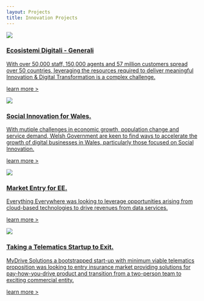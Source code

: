 ```yaml
---
layout: Projects
title: Innovation Projects
---
```

<section class="p-4">
    <div class="flex flex-wrap">
        <!--project start-->
        <a href="/projects/generali-edge.html" class="block bg-white md:max-w-xs md:mx-4 p-4 my-4 mb-8 shadow-green border-2 border-green text-blue no-underline hover:bg-green-lightest hover:border-green-darker">
            <div class="bg-green -m-4 p-4 text-center">
                <img src="/logos/generali.svg" class=" h-32 mx-auto">
            </div>
            <div class="mt-8">
                <h3 class=" font-serif font-semibold text-2xl py-2 leading-tight">Ecosistemi Digitali - Generali</h3>
                <p class="pb-2">With over 50,000 staff, 150,000 agents and 57 million customers spread over 50
                    countries, leveraging the resources required to deliver meaningful Innovation & Digital
                    Transformation is a complex challenge.</p>
                <p class="underline italic pt-4">learn more ></p>
            </div>
        </a>
        <!--project end-->
        <!--project start-->
        <a href="/projects/welsh-government-zealous.html" class="block bg-white md:max-w-xs md:mx-4 p-4 my-4 mb-8 shadow-green border-2 border-green text-blue no-underline hover:bg-green-lightest hover:border-green-darker">
            <div class="bg-green -m-4 p-4 text-center">
                <img src="/logos/welshgovt.svg" class=" h-32 mx-auto">
            </div>
            <div class="mt-8">
                <h3 class=" font-serif font-semibold text-2xl py-2 leading-tight">Social Innovation for Wales.</h3>
                <p class="pb-2">With mutiple challenges in economic growth, population change and service demand, Welsh
                    Government are keen to find ways to accelerate the growth of digital businesses in Wales,
                    particularly those focused on Social Innovation.</p>
                <p class="underline italic pt-4">learn more ></p>
            </div>
        </a>
        <!--project end-->
        <!--project start-->
        <a href="/projects/ee-market-entry.html" class="block bg-white md:max-w-xs md:mx-4 p-4 my-4 mb-8 shadow-green border-2 border-green text-blue no-underline hover:bg-green-lightest hover:border-green-darker">
            <div class="bg-green -m-4 p-4 text-center">
                <img src="/logos/ee.svg" class="h-32 mx-auto">
            </div>
            <div class="mt-8">
                <h3 class=" font-serif font-semibold text-2xl py-2 leading-tight">Market Entry for EE.</h3>
                <p class="pb-2">Everything Everywhere was looking to leverage opportunities arising from cloud-based
                    technologies to drive revenues from data services.</p>
                <p class="underline italic pt-4">learn more ></p>
            </div>
        </a>
        <!--project end-->
        <!--project start-->
        <a href="/projects/mydrive-exit.html" class="block bg-white md:max-w-xs md:mx-4 p-4 my-4 mb-8 shadow-green border-2 border-green text-blue no-underline hover:bg-green-lightest hover:border-green-darker">
            <div class="bg-green -m-4 p-4 text-center">
                <img src="/logos/mydrive.svg" class="h-32 mx-auto">
            </div>
            <div class="mt-8">
                <h3 class=" font-serif font-semibold text-2xl py-2 leading-tight">Taking a Telematics Startup to Exit.</h3>
                <p class="pb-2">MyDrive Solutions a bootstrapped start-up with minimum viable telematics proposition
                    was looking to entry insurance market providing solutions for pay-how-you-drive product and
                    transition from a two-person team to exciting commercial entity.</p>
                <p class="underline italic pt-4">learn more ></p>
            </div>
        </a>
        <!--project end-->
    </div>
</section>